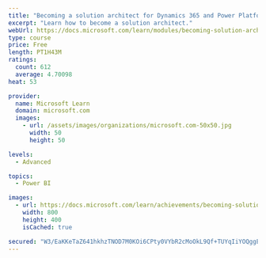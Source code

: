 ```yaml
---
title: "Becoming a solution architect for Dynamics 365 and Power Platform"
excerpt: "Learn how to become a solution architect."
webUrl: https://docs.microsoft.com/learn/modules/becoming-solution-architect/
type: course
price: Free
length: PT1H43M
ratings:
  count: 612
  average: 4.70098
heat: 53

provider:
  name: Microsoft Learn
  domain: microsoft.com
  images:
    - url: /assets/images/organizations/microsoft.com-50x50.jpg
      width: 50
      height: 50

levels:
  - Advanced

topics:
  - Power BI

images:
  - url: https://docs.microsoft.com/learn/achievements/becoming-solution-architect-social.png
    width: 800
    height: 400
    isCached: true

secured: "W3/EaKKeTaZ641hkhzTNOD7M0KOi6CPty0VYbR2cMoOkL9Qf+TUYqIiYOQggE0lnJzJsuqaM4GyA6lv/XSjozD1qBihAOtLrXO/3Bn4U7gahWX4KVQghuyAga6cUuSr2LkNGv5rbMmSrViBOcaLzRPiIt1Biw2GG1PMTpLGCk0EXg1ncpzdcviKUlKdpvY2z0tH47JMovoULA0UNAnA729ShOnqGMATv3EEOdHzwL2TdujhlGB1Cc7+yXQ6Dj/DrdZYNJdw/QosIO2eK/ILS7tcY40UVbZw8Vh77IrdRAmRs42VO5EGz0CEfA8cJLVKoCzIGhMF/+s33dB/4Y/8yvSqy6jOvKuJemz1bmF4ZnmNd+ju5lo2Mc6/GEuqGJZiP342Yz9WSIc/d/0SHEM7mpHLQrS3vC4dzqypCSPpDY34=;kA/j8LqIo9DrAlQ9ETsGyQ=="
---
```



